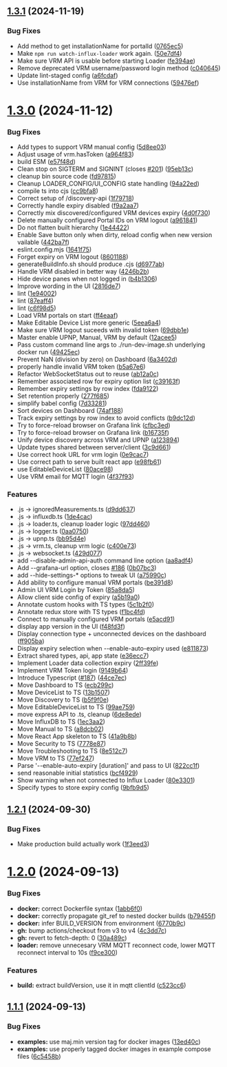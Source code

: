 ## [1.3.1](https://github.com/victronenergy/venus-influx-loader/compare/1.3.0...1.3.1) (2024-11-19)


### Bug Fixes

* Add method to get installationName for portalId ([0765ec5](https://github.com/victronenergy/venus-influx-loader/commit/0765ec5b3c2743e0487c969457acb025833619fd))
* Make `npm run watch-influx-loader` work again. ([50e7df4](https://github.com/victronenergy/venus-influx-loader/commit/50e7df4d7bf1e38623d22d5ee01eef7795316bae))
* Make sure VRM API is usable before starting Loader ([fe394ae](https://github.com/victronenergy/venus-influx-loader/commit/fe394aeb5198184a4f5d990db7d263e1ab166b4b))
* Remove deprecated VRM username/password login method ([c040645](https://github.com/victronenergy/venus-influx-loader/commit/c04064596f28058ace4b2d35d8908b8179542247))
* Update lint-staged config ([a6fcdaf](https://github.com/victronenergy/venus-influx-loader/commit/a6fcdaf2709c3dc21ece3daafc56d48a50ebee24))
* Use installationName from VRM for VRM connections ([59476ef](https://github.com/victronenergy/venus-influx-loader/commit/59476ef758b11621957dec2d60618091341e4cd3))

# [1.3.0](https://github.com/victronenergy/venus-influx-loader/compare/1.2.1...1.3.0) (2024-11-12)


### Bug Fixes

* Add types to support VRM manual config ([5d8ee03](https://github.com/victronenergy/venus-influx-loader/commit/5d8ee03c795118a5353b1a2229e19271241a8156))
* Adjust usage of vrm.hasToken ([a964f83](https://github.com/victronenergy/venus-influx-loader/commit/a964f8373de4956aae4759ece7cce1398c811a8e))
* build ESM ([e57f48d](https://github.com/victronenergy/venus-influx-loader/commit/e57f48dbadc38289d1ccc649f0dcc554879e31d3))
* Clean stop on SIGTERM and SIGNINT (closes [#201](https://github.com/victronenergy/venus-influx-loader/issues/201)) ([95eb13c](https://github.com/victronenergy/venus-influx-loader/commit/95eb13c8f72a1272a312aeda77aad1c3e8873f30))
* cleanup bin source code ([fd97815](https://github.com/victronenergy/venus-influx-loader/commit/fd978153306874a3502ae8f0856cca3ceae4197c))
* Cleanup LOADER_CONFIG/UI_CONFIG state handling ([94a22ed](https://github.com/victronenergy/venus-influx-loader/commit/94a22ed81882f3bff6baf2df6a6e1df002aaa332))
* compile ts into cjs ([cc9bfa8](https://github.com/victronenergy/venus-influx-loader/commit/cc9bfa8d958a096974f815e5a420202235b83d41))
* Correct setup of /discovery-api ([1f79718](https://github.com/victronenergy/venus-influx-loader/commit/1f79718ebae6eb7ba45a7fbe37f78c07251bc65c))
* Correctly handle expiry disabled ([f9a2aa7](https://github.com/victronenergy/venus-influx-loader/commit/f9a2aa7326f4c5ce5723eba8e78ceb60d5a5e17a))
* Correctly mix discovered/configured VRM devices expiry ([4d0f730](https://github.com/victronenergy/venus-influx-loader/commit/4d0f730b899787904cfcbd0cc2fd18b258c4cb14))
* Delete manually configured Portal IDs on VRM logout ([a961841](https://github.com/victronenergy/venus-influx-loader/commit/a961841c7e438ba563e38731079829c0b411a92a))
* Do not flatten built hierarchy ([1e44422](https://github.com/victronenergy/venus-influx-loader/commit/1e44422401873dc4216213dd9330c5122be359d8))
* Enable Save button only when dirty, reload config when new version vailable ([442ba7f](https://github.com/victronenergy/venus-influx-loader/commit/442ba7f2706e449122ce877a78b283ed27d21bb6))
* eslint.config.mjs ([1641f75](https://github.com/victronenergy/venus-influx-loader/commit/1641f7544ab2754b05bf7ccdf4880ba1ea31683f))
* Forget expiry on VRM logout ([8601188](https://github.com/victronenergy/venus-influx-loader/commit/8601188b49a941bf9e53dbb50d86423c402b35e0))
* generateBuildInfo.sh should produce .cjs ([d6977ab](https://github.com/victronenergy/venus-influx-loader/commit/d6977ab40c9dccaf4dd5e59f3140bb8f5e49699e))
* Handle VRM disabled in better way ([4246b2b](https://github.com/victronenergy/venus-influx-loader/commit/4246b2be024917035a9dfd469a3518a293d9f2b0))
* Hide device panes when not logged in ([b4b1306](https://github.com/victronenergy/venus-influx-loader/commit/b4b1306013a6f324cf5006a5a65cc3fa5d318b8b))
* Improve wording in the UI ([2816de7](https://github.com/victronenergy/venus-influx-loader/commit/2816de74f2d50ca6d17b06533253b43c3f96d877))
* lint ([1e94002](https://github.com/victronenergy/venus-influx-loader/commit/1e94002ce1998a92004c9b7d618ee1e35b2850f0))
* lint ([87eaff4](https://github.com/victronenergy/venus-influx-loader/commit/87eaff45b41c0b0404f3b7ce14fa89616b7a5ee9))
* lint ([c6f98d5](https://github.com/victronenergy/venus-influx-loader/commit/c6f98d53c241584d6dd96f99eafe278c8783f8de))
* Load VRM portals on start ([ff4eaaf](https://github.com/victronenergy/venus-influx-loader/commit/ff4eaaf36290a110430b2a128764a06eb518ed42))
* Make Editable Device List more generic ([5eea6a4](https://github.com/victronenergy/venus-influx-loader/commit/5eea6a4ee21ed67218e9fd28177f78e69f4b7cbf))
* Make sure VRM logout suceeds with invalid token ([69dbb1e](https://github.com/victronenergy/venus-influx-loader/commit/69dbb1e268bbfb14b6d158ef0e490c3c8f293bad))
* Master enable UPNP, Manual, VRM by default ([12acee5](https://github.com/victronenergy/venus-influx-loader/commit/12acee501d2274f4cc4de5b10e4b21f6ee7c6ef4))
* Pass custom command line args to ./run-dev-image.sh underlying docker run ([49425ec](https://github.com/victronenergy/venus-influx-loader/commit/49425ecf0b59ff4c0adb4c606e0acbdb79bec7b8))
* Prevent NaN (division by zero) on Dashboard ([6a3402d](https://github.com/victronenergy/venus-influx-loader/commit/6a3402d5351429776ec9614f979a56e33efbc962))
* properly handle invalid VRM token ([b5a67e6](https://github.com/victronenergy/venus-influx-loader/commit/b5a67e6f67715e4258e720e0a90eb8f9e91f9b37))
* Refactor WebSocketStatus out to reuse ([ab12a0c](https://github.com/victronenergy/venus-influx-loader/commit/ab12a0c646b23cd3d5446b8359243c3a3147e2bb))
* Remember associated row for expiry option list ([c39163f](https://github.com/victronenergy/venus-influx-loader/commit/c39163fde8fb92d126176c1f1eb3887ef8108c96))
* Remember expiry settings by row index ([fda9122](https://github.com/victronenergy/venus-influx-loader/commit/fda91220e0e8d09a57734ae88184c2b1d0b7c3cd))
* Set retention properly ([277f685](https://github.com/victronenergy/venus-influx-loader/commit/277f6859b218597e5413ce762155b28dcde11df0))
* simplify babel config ([7d33281](https://github.com/victronenergy/venus-influx-loader/commit/7d332814bb209376c427f6e3f1875a95e53ea208))
* Sort devices on Dashboard ([74af188](https://github.com/victronenergy/venus-influx-loader/commit/74af188fe0a0d0b5f657a675497eedc4d39418a3))
* Track expiry settings by row index to avoid conflicts ([b9dc12d](https://github.com/victronenergy/venus-influx-loader/commit/b9dc12dae63459aa08017e30fd62b8125374400e))
* Try to force-reload browser on Grafana link ([cfbc3ed](https://github.com/victronenergy/venus-influx-loader/commit/cfbc3ed66fec58cd4bca33be42178619245d3b97))
* Try to force-reload browser on Grafana link ([b16735f](https://github.com/victronenergy/venus-influx-loader/commit/b16735fb810c301b7a56ce86402f3f4760d6ac9c))
* Unify device discovery across VRM and UPNP ([a123894](https://github.com/victronenergy/venus-influx-loader/commit/a123894ea2703865343146e3b1df6f696374bb4a))
* Update types shared between server/client ([3c9d661](https://github.com/victronenergy/venus-influx-loader/commit/3c9d6610e2eadfea272504e6ab5a422e40341291))
* Use correct hook URL for vrm login ([0e9cac7](https://github.com/victronenergy/venus-influx-loader/commit/0e9cac7f1858727e5c98fc69121145239fd7d18b))
* Use correct path to serve built react app ([e98fb61](https://github.com/victronenergy/venus-influx-loader/commit/e98fb614d91f225b3862f8937a5b96fe402891ee))
* use EditableDeviceList ([80ace98](https://github.com/victronenergy/venus-influx-loader/commit/80ace98a0089d047aaaeeab9771baa337117602d))
* Use VRM email for MQTT login ([4f37f93](https://github.com/victronenergy/venus-influx-loader/commit/4f37f93c6b1ff9d601e13c34d5bf862258692c03))


### Features

* .js -> ignoredMeasurements.ts ([d9dd637](https://github.com/victronenergy/venus-influx-loader/commit/d9dd6374f982a71edb649a4c8a98c5f77e6e4605))
* .js -> influxdb.ts ([1de4cac](https://github.com/victronenergy/venus-influx-loader/commit/1de4cac08a3c643c1e9f13e1b0dedb814f8164a0))
* .js -> loader.ts, cleanup loader logic ([97dd460](https://github.com/victronenergy/venus-influx-loader/commit/97dd460f562f12bc983d0a3e275cdcbb4a0b881d))
* .js -> logger.ts ([0aa0750](https://github.com/victronenergy/venus-influx-loader/commit/0aa075015eb72184a1cddf521b9ceb48639f8a98))
* .js -> upnp.ts ([bb95d4e](https://github.com/victronenergy/venus-influx-loader/commit/bb95d4e23a65a9bdbcf170e349aa760208ae4989))
* .js -> vrm.ts, cleanup vrm logic ([c400e73](https://github.com/victronenergy/venus-influx-loader/commit/c400e73dae5b8bfc313d36e13bb7f1c42ceab112))
* .js -> websocket.ts ([429d077](https://github.com/victronenergy/venus-influx-loader/commit/429d077288fe6ee29ee2cfba11bc17cc1f7cb0e7))
* add --disable-admin-api-auth command line option ([aa8adf4](https://github.com/victronenergy/venus-influx-loader/commit/aa8adf4f09353cd253b2e7323f6af991fcff0a81))
* Add --grafana-url option, closes [#186](https://github.com/victronenergy/venus-influx-loader/issues/186) ([0b07bc3](https://github.com/victronenergy/venus-influx-loader/commit/0b07bc34f756d3f8e366f359e396d3560a61dc0e))
* add --hide-settings-* options to tweak UI ([a75990c](https://github.com/victronenergy/venus-influx-loader/commit/a75990cedfe008bd70c1a0892573f16e3ec17c0f))
* Add ability to configure manual VRM portals ([be391d8](https://github.com/victronenergy/venus-influx-loader/commit/be391d8dfef4c079260fee0a78468e35e4a2ab6c))
* Admin UI VRM Login by Token ([85a8da5](https://github.com/victronenergy/venus-influx-loader/commit/85a8da53da10488d92938632cc54273f48f6b8f3))
* Allow client side config of expiry ([a5b19a0](https://github.com/victronenergy/venus-influx-loader/commit/a5b19a0dee768e475fb94e6513fc8e8116895376))
* Annotate custom hooks with TS types ([5c1b2f0](https://github.com/victronenergy/venus-influx-loader/commit/5c1b2f07c3628eb052aa10b325cde1c76c1f19e1))
* Annotate redux store with TS types ([f1bc4fd](https://github.com/victronenergy/venus-influx-loader/commit/f1bc4fd197da7909ecea60e81b11d0f42d81e0cb))
* Connect to manually configured VRM portals ([e5acd91](https://github.com/victronenergy/venus-influx-loader/commit/e5acd91b60fffe16ecf5f96906b10a185f640df4))
* display app version in the UI ([f48fd3f](https://github.com/victronenergy/venus-influx-loader/commit/f48fd3f967d170271b896839429ed4274426bd1e))
* Display connection type + unconnected devices on the dashboard ([ff905ba](https://github.com/victronenergy/venus-influx-loader/commit/ff905baafefd761f5a6c58fabe6fbc76e674b5bb))
* Display expiry selection when --enable-auto-expiry used ([e811873](https://github.com/victronenergy/venus-influx-loader/commit/e8118736c87b54236b8e03342b81278c2bf43e14))
* Extract shared types, api, app state ([e36ecc7](https://github.com/victronenergy/venus-influx-loader/commit/e36ecc700d305707714bc98a4b2ca4caabb1f617))
* Implement Loader data collection expiry ([2ff39fe](https://github.com/victronenergy/venus-influx-loader/commit/2ff39febd3cbc8b804bede536a4a250983573fab))
* Implement VRM Token login ([9149b64](https://github.com/victronenergy/venus-influx-loader/commit/9149b645c57b0b5ba9d96f6e6cdc961b512baced))
* Introduce Typescript ([#187](https://github.com/victronenergy/venus-influx-loader/issues/187)) ([44ce7ec](https://github.com/victronenergy/venus-influx-loader/commit/44ce7ec5b0e82d48a4060250340202c17ffd1b8b))
* Move Dashboard to TS ([ecb299c](https://github.com/victronenergy/venus-influx-loader/commit/ecb299c1cc52385c2613de205ec7d7508b98a310))
* Move DeviceList to TS ([13b1507](https://github.com/victronenergy/venus-influx-loader/commit/13b1507552022d1a82db23c7eaf576004c170222))
* Move Discovery to TS ([b5f9f0e](https://github.com/victronenergy/venus-influx-loader/commit/b5f9f0efe22dabca304727e840cb91b3265a2dee))
* Move EditableDeviceList to TS ([99ae759](https://github.com/victronenergy/venus-influx-loader/commit/99ae75965135bb0f73c02a22921f4cde11f0c02a))
* move express API to .ts, cleanup ([6de8ede](https://github.com/victronenergy/venus-influx-loader/commit/6de8ede376125ed72f0ee357606c2f31e50ffc5d))
* Move InfluxDB to TS ([1ec3aa2](https://github.com/victronenergy/venus-influx-loader/commit/1ec3aa25d00f3532f28ddf1573afba21e7ea2827))
* Move Manual to TS ([a8dcb02](https://github.com/victronenergy/venus-influx-loader/commit/a8dcb026c29adba60abae8b00e8ead6c4b1c55a2))
* Move React App skeleton to TS ([41a9b8b](https://github.com/victronenergy/venus-influx-loader/commit/41a9b8bbd035a40ca936c45f3706fd4e1d6c67c1))
* Move Security to TS ([7778e87](https://github.com/victronenergy/venus-influx-loader/commit/7778e8734861d7efa3bc2db6e93bb3b242686f97))
* Move Troubleshooting to TS ([8e512c7](https://github.com/victronenergy/venus-influx-loader/commit/8e512c7d6b69aafb565158f60b0ccc729c759379))
* Move VRM to TS ([77ef247](https://github.com/victronenergy/venus-influx-loader/commit/77ef2475c7b6bf7eeec54f3e2abcbebc3e2913f1))
* Parse '--enable-auto-expiry [duration]' and pass to UI ([822cc1f](https://github.com/victronenergy/venus-influx-loader/commit/822cc1fe6c2c1759a204acf0c39849e6ad3fddbd))
* send reasonable initial statistics ([bcf4929](https://github.com/victronenergy/venus-influx-loader/commit/bcf492901975f960d3823aec8d422d86e8dccfd2))
* Show warning when not connected to Influx Loader ([80e3301](https://github.com/victronenergy/venus-influx-loader/commit/80e3301cdeb905df78c21ec3215ec1bdf4683b42))
* Specify types to store expiry config ([9bfb9d5](https://github.com/victronenergy/venus-influx-loader/commit/9bfb9d5fc9a1e7c2eaea9fa609f5007d57959a07))

## [1.2.1](https://github.com/victronenergy/venus-influx-loader/compare/1.2.0...1.2.1) (2024-09-30)


### Bug Fixes

* Make production build actually work ([1f3eed3](https://github.com/victronenergy/venus-influx-loader/commit/1f3eed354b7d91b89858091973b9e5dc6d9c85bc))

# [1.2.0](https://github.com/victronenergy/venus-influx-loader/compare/1.1.0...1.2.0) (2024-09-13)


### Bug Fixes

* **docker:** correct Dockerfile syntax ([1abb6f0](https://github.com/victronenergy/venus-influx-loader/commit/1abb6f0ee5fb5695b4d10faa56a2988d2ecb3773))
* **docker:** correctly propagate git_ref to nested docker builds ([b79455f](https://github.com/victronenergy/venus-influx-loader/commit/b79455fcf87f8ca3b40d0e84df0d279c44054d10))
* **docker:** infer BUILD_VERSION from environment ([6770b9c](https://github.com/victronenergy/venus-influx-loader/commit/6770b9c9b199cf77609f9f75e5e149f5d752ca41))
* **gh:** bump actions/checkout from v3 to v4 ([4c3dd7c](https://github.com/victronenergy/venus-influx-loader/commit/4c3dd7c7f3cd576098d11ef6516a5ba4584a0a4a))
* **gh:** revert to fetch-depth: 0 ([30a489c](https://github.com/victronenergy/venus-influx-loader/commit/30a489c956076e5c63bea1ec82485aa2983acc2a))
* **loader:** remove unnecesary VRM MQTT reconnect code, lower MQTT reconnect interval to 10s ([f9ce300](https://github.com/victronenergy/venus-influx-loader/commit/f9ce300f5141801198ca55af72e4e7df48065179))


### Features

* **build:** extract buildVersion, use it in mqtt clientId ([c523cc6](https://github.com/victronenergy/venus-influx-loader/commit/c523cc6ca31e15ac26001e34915fd58fafeca408))

## [1.1.1](https://github.com/victronenergy/venus-grafana/compare/1.1.0...1.1.1) (2024-09-13)


### Bug Fixes

* **examples:** use maj.min version tag for docker images ([13ed40c](https://github.com/victronenergy/venus-grafana/commit/13ed40cf3b034a3d7288d6b62c3fe121184b0713))
* **examples:** use properly tagged docker images in example compose files ([6c5458b](https://github.com/victronenergy/venus-grafana/commit/6c5458b435e43acda554a8cad8efa62e264c3775))
